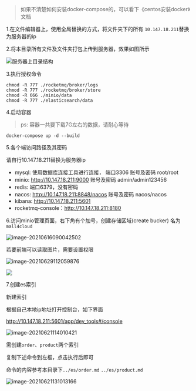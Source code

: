 > 如果不清楚如何安装docker-compose的，可以看下《centos安装docker》文档

1.在文件编辑器上，使用全局替换的方式，将文件夹下的所有 `10.147.18.211`替换为服务器的ip

2.将本目录所有文件及文件夹打包上传到服务器，效果如图所示

![服务器上目录结构](../img/开发环境搭建/服务器上目录结构.png)

3.执行授权命令

```
chmod -R 777 ./rocketmq/broker/logs
chmod -R 777 ./rocketmq/broker/store
chmod -R 666 ./minio/data
chmod -R 777 ./elasticsearch/data
```

4.启动容器

> ps: 容器一共要下载7G左右的数据，请耐心等待

```
docker-compose up -d --build
```


5.各个端访问路径及其密码

请自行10.147.18.211替换为服务器ip

 - mysql: 使用数据库连接工具进行连接， 端口3306 账号及密码 root/root
 - minio: http://10.147.18.211:9000 账号及密码 admin/admin123456
 - redis: 端口6379，没有密码
 - nacos: http://10.147.18.211:8848/nacos 账号及密码 nacos/nacos
 - kibana: http://10.147.18.211:5601
 - rocketmq-console：http://10.147.18.211:8180


6.访问minio管理页面，右下角有个加号，创建存储区域(create bucker) 名为`mall4cloud`

![image-20210616090042502](../img/中间件安装/minio新建桶.png)

若要前端可以读取图片，需要设置权限

![image-20210629112059876](../img/中间件安装/minio设置权限.png)

![](../img/中间件安装/minio设置权限-2.png)

7.创建es索引

新建索引

根据自己本地ip地址打开控制台，如下界面

http://10.147.18.211:5601/app/dev_tools#/console

![image-20210621114010421](../img/中间件安装/es新建索引-1.png)

需创建`order`、`product`两个索引

复制下述命令到左框，点击执行后即可

命令的内容参考本目录下`../es/order.md` `../es/product.md`

![image-20210621131013166](../img/中间件安装/es新建索引-2.png)


